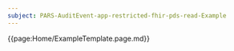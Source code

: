 ```yaml
---
subject: PARS-AuditEvent-app-restricted-fhir-pds-read-Example
---
```


{{page:Home/ExampleTemplate.page.md}}